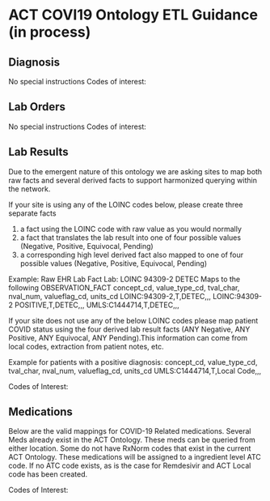 # ACT COVI19 Ontology ETL Guidance (in process)
## Diagnosis
No special instructions
Codes of interest:


## Lab Orders
No special instructions
Codes of interest:


## Lab Results
Due to the emergent nature of this ontology we are asking sites to map both raw facts and several derived facts to support harmonized querying within the network.

If your site is using any of the LOINC codes below, please create three separate facts 
1) a fact using the LOINC code with raw value as you would normally 
2) a fact that translates the lab result into one of four possible values (Negative, Positive, Equivocal, Pending) 
3) a corresponding high level derived fact also mapped to one of four possible values (Negative, Positive, Equivocal, Pending)  

Example: Raw EHR Lab Fact Lab: LOINC 94309-2 DETEC
Maps to the following OBSERVATION_FACT
concept_cd, value_type_cd, tval_char, nval_num, valueflag_cd, units_cd 
LOINC:94309-2,T,DETEC,,,
LOINC:94309-2 POSITIVE,T,DETEC,,,
UMLS:C1444714,T,DETEC,,,

If your site does not use any of the below LOINC codes please map patient COVID status using the four derived lab result facts (ANY Negative, ANY Positive, ANY Equivocal, ANY Pending).This information can come from local codes, extraction from patient notes, etc. 

Example for patients with a positive diagnosis:
concept_cd, value_type_cd, tval_char, nval_num, valueflag_cd, units_cd 
UMLS:C1444714,T,Local Code,,,

Codes of Interest:



## Medications
Below are the valid mappings for COVID-19 Related medications. Several Meds already exist in the ACT Ontology. These meds can be queried from either location. Some do not have RxNorm codes that exist in the current ACT Ontology. These medications will be assigned to a ingredient level ATC code. If no ATC code exists, as is the case for Remdesivir and ACT Local code has been created.  

Codes of Interest:


